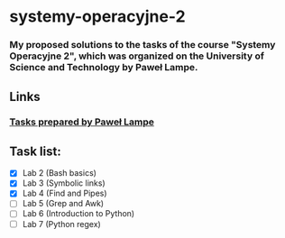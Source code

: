 # systemy-operacyjne-2

### My proposed solutions to the tasks of the course "Systemy Operacyjne 2", which was organized on the University of Science and Technology by Paweł Lampe.

## Links
### [Tasks prepared by Paweł Lampe](https://github.com/Scony/systemy-operacyjne-2)


## Task list:
* [x] Lab 2 (Bash basics)
* [x] Lab 3 (Symbolic links)
* [x] Lab 4 (Find and Pipes)
* [ ] Lab 5 (Grep and Awk)
* [ ] Lab 6 (Introduction to Python)
* [ ] Lab 7 (Python regex)